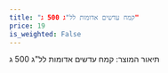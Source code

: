 ```yaml
---
title: "קמח עדשים אדומות לל"ג 500 ג"
price: 19
is_weighted: False
---
```


תיאור המוצר: קמח עדשים אדומות לל"ג 500 ג
